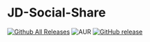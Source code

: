 # JD-Social-Share
[![Github All Releases](https://img.shields.io/github/downloads/joomdev/jd-social-share/total.svg)](https://github.com/joomdev/jd-social-share/releases)
![AUR](https://img.shields.io/aur/license/yaourt.svg)
[![GitHub release](https://img.shields.io/github/release/joomdev/jd-social-share.svg)](https://github.com/joomdev/jd-social-share/releases)
